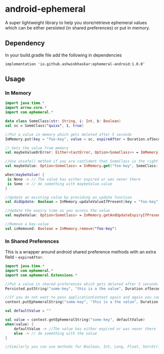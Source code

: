 # android-ephemeral

A super lightweight library to help you store/retrieve ephemeral values which can be either persisted (in shared preferences) or put in memory.

## Dependency
In your build.gradle file add the following in dependencies
```
implementation 'io.github.ashwinbhaskar:ephemeral-android:1.0.0'
```

## Usage

### In Memory

```kotlin
import java.time.*
import arrow.core.*
import com.ephemeral.*

data class SomeClass(str: String, i: Int, b: Boolean)
val sc = SomeClass("quixx", 1, true)

//Put a value in memory which gets deleted after 5 seconds
ImMemory.put(key = "foo-key", value = sc, expireAfter = Duration.ofSeconds(5))

// Gets the value from memory
val maybeValueOrError: Either<CastError, Option<SomeClass>> = ImMemory.get("foo-key", SomeClass::class)

//Use unsafe() method if you are confident that SomeClass is the right one
val maybeValue: Option<SomeClass> = InMemory.get("foo-key", SomeClass::class).unsafe()

when(maybeValue) {
 is None -> // The value has either expired or was never there
 is Some -> // do something with maybeValue.value
}

//Update an existing value by providing an update function
val didUpdate: Boolean = InMemory.updateValueIfPresent(key = "foo-key", updateFun = {sc -> sc.copy(str = "quixx100")}, SomeClass::class)

//Update the expiry time as you access the value
val maybeValue: Option<SomeClass> = InMemory.getAndUpdateExpiryIfPresent("foo-key", Duration.ofSeconds(5), SomeClass::class).unsafe()

//Remove a key-value
val isRemoved: Boolean = InMemory.remove("foo-key")

```

### In Shared Preferences

This is a wrapper around android shared preference methods with an extra field - `expireAfter`.

```kotlin
import java.time.*
import com.ephemeral.*
import com.ephemeral.Extensions.*

//Put a value in shared preferences which gets deleted after 5 seconds
Persisted.putString("some-key", "this is a the value", Duration.ofSeconds(5), applicationContext)

//If you do not want to pass applicationContext again and again you can you use the extension functions on Context that is imported above
context.putEphemeralString("some-key", "this is a the value", Duration.ofSeconds(5))

val defaultValue = ""

val value = context.getEphemeralString("some-key", defaultValue)
when(value) {
    defaultValue -> //The value has either expired or was never there
    else -> // do something with the value
}

//Similarly you can use methods for Boolean, Int, Long, Float, Set<String>
```


